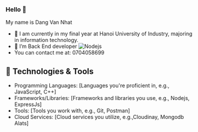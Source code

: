 ### Hello 👋 
My name is Dang Van Nhat 

- 🔭 I am currently in my final year at Hanoi University of Industry, majoring in information technology.
- 🌱 I’m Back End developer ![Nodejs]([https://img.shields.io/badge/-React-61DAFB?style=flat-square&logo=react&logoColor=black](https://www.google.com/url?sa=i&url=https%3A%2F%2Fwww.svgrepo.com%2Fsvg%2F303360%2Fnodejs-logo&psig=AOvVaw2pgnkZkfbx8HgdwXkiqsNQ&ust=1733286412556000&source=images&cd=vfe&opi=89978449&ved=0CBEQjRxqFwoTCLCxjZnhiooDFQAAAAAdAAAAABAE))
- You can contact me at: 0704058699

## 🔧 Technologies & Tools
- Programming Languages: [Languages you're proficient in, e.g., JavaScript, C++]
- Frameworks/Libraries: [Frameworks and libraries you use, e.g., Nodejs, ExpressJs]
- Tools: [Tools you work with, e.g., Git, Postman]
- Cloud Services: [Cloud services you utilize, e.g.,Cloudinay, Mongodb Alats]
